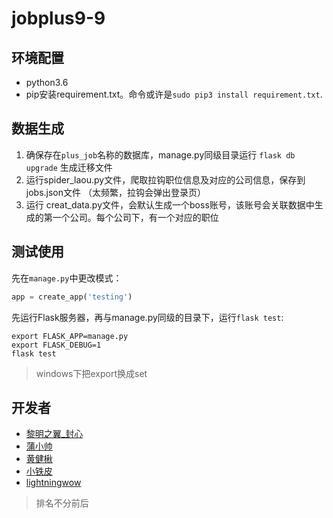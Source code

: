 # jobplus9-9

## 环境配置

- python3.6
- pip安装requirement.txt。命令或许是`sudo pip3 install requirement.txt`.

## 数据生成
1. 确保存在`plus_job`名称的数据库，manage.py同级目录运行 `flask db upgrade`  生成迁移文件
2. 运行spider_laou.py文件，爬取拉钩职位信息及对应的公司信息，保存到jobs.json文件
（太频繁，拉钩会弹出登录页）
3. 运行 creat_data.py文件，会默认生成一个boss账号，该账号会关联数据中生成的第一个公司。每个公司下，有一个对应的职位


## 测试使用

先在`manage.py`中更改模式：
```python
app = create_app('testing')
```

先运行Flask服务器，再与manage.py同级的目录下，运行`flask test`:

```shell
export FLASK_APP=manage.py
export FLASK_DEBUG=1
flask test
```

> windows下把export换成set

## 开发者

- [黎明之翼_封心](https://github.com/Raymond38324)
- [蒲小帅](https://github.com/puxiaoshuai)
- [黄健楸](https://github.com/linxixizhi/)
- [小铁皮](https://github.com/xiaotiepi)
- [lightningwow](https://github.com/limi2018)

> 排名不分前后